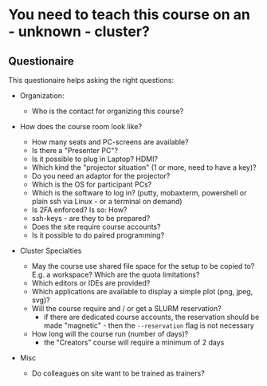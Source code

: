 # You need to teach this course on an - unknown - cluster?

## Questionaire

This questionaire helps asking the right questions:

- Organization:
    - Who is the contact for organizing this course? 

- How does the course room look like?
    - How many seats and PC-screens are available?
    - Is there a "Presenter PC"?
    - Is it possible to plug in Laptop? HDMI?
    - Which kind the "projector situation" (1 or more, need to have a key)?
    - Do you need an adaptor for the projector?
    - Which is the OS for participant PCs?
    - Which is the software to log in? (putty, mobaxterm, powershell or plain ssh via Linux - or a terminal on demand)
    - Is 2FA enforced? Is so: How?
    - ssh-keys - are they to be prepared?
    - Does the site require course accounts?
    - Is it possible to do paired programming?

- Cluster Specialties
    - May the course use shared file space for the setup to be copied to? E.g. a workspace? Which are the quota limitations?
    - Which editors or IDEs are provided?
    - Which applications are available to display a simple plot (png, jpeg, svg)?
    - Will the course require and / or get a SLURM reservation?
      - if there are dedicated course accounts, the reservation should be made "magnetic" - then the `--reservation` flag is not necessary
    - How long will the course run (number of days)?
      - the "Creators" course will require a minimum of 2 days

- Misc
    - Do colleagues on site want to be trained as trainers?

